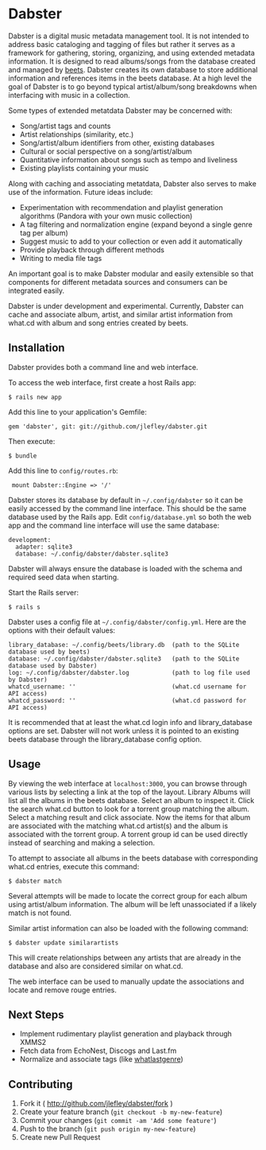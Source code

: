 # Dabster

Dabster is a digital music metadata management tool.  It is not intended to address basic cataloging and tagging of files but rather it serves as a framework for gathering, storing, organizing, and using extended metadata information.  It is designed to read albums/songs from the database created and managed by [beets](http://beets.radbox.org/).  Dabster creates its own database to store additional information and references items in the beets database. At a high level the goal of Dabster is to go beyond typical artist/album/song breakdowns when interfacing with music in a collection.

Some types of extended metatdata Dabster may be concerned with:
* Song/artist tags and counts
* Artist relationships (similarity, etc.)
* Song/artist/album identifiers from other, existing databases
* Cultural or social perspective on a song/artist/album
* Quantitative information about songs such as tempo and liveliness
* Existing playlists containing your music

Along with caching and associating metatdata, Dabster also serves to make use of the information. Future ideas include:
* Experimentation with recommendation and playlist generation algorithms (Pandora with your own music collection)
* A tag filtering and normalization engine (expand beyond a single genre tag per album)
* Suggest music to add to your collection or even add it automatically
* Provide playback through different methods
* Writing to media file tags

An important goal is to make Dabster modular and easily extensible so that components for different metadata sources and consumers can be integrated easily.

Dabster is under development and experimental.  Currently, Dabster can cache and associate album, artist, and similar artist information from what.cd with album and song entries created by beets.

## Installation

Dabster provides both a command line and web interface.

To access the web interface, first create a host Rails app:

```$ rails new app```

Add this line to your application's Gemfile:

```gem 'dabster', git: git://github.com/jlefley/dabster.git```

Then execute:

```$ bundle```

Add this line to `config/routes.rb`:

``` mount Dabster::Engine => '/'```

Dabster stores its database by default in `~/.config/dabster` so it can be easily accessed by the command line interface.  This should be the same database used by the Rails app. Edit `config/database.yml` so both the web app and the command line interface will use the same database:

```
development:
  adapter: sqlite3
  database: ~/.config/dabster/dabster.sqlite3
```

Dabster will always ensure the database is loaded with the schema and required seed data when starting.

Start the Rails server:

```$ rails s```

Dabster uses a config file at `~/.config/dabster/config.yml`.  Here are the options with their default values:

```
library_database: ~/.config/beets/library.db  (path to the SQLite database used by beets)
database: ~/.config/dabster/dabster.sqlite3   (path to the SQLite database used by Dabster)
log: ~/.config/dabster/dabster.log            (path to log file used by Dabster)
whatcd_username: ''                           (what.cd username for API access)
whatcd_password: ''                           (what.cd password for API access)
```

It is recommended that at least the what.cd login info and library_database options are set.  Dabster will not work unless it is pointed to an existing beets database through the library_database config option.

## Usage

By viewing the web interface at `localhost:3000`, you can browse through various lists by selecting a link at the top of the layout. Library Albums will list all the albums in the beets database.  Select an album to inspect it. Click the search what.cd button to look for a torrent group matching the album.  Select a matching result and click associate.  Now the items for that album are associated with the matching what.cd artist(s) and the album is associated with the torrent group.  A torrent group id can be used directly instead of searching and making a selection.

To attempt to associate all albums in the beets database with corresponding what.cd entries, execute this command:

```$ dabster match```

Several attempts will be made to locate the correct group for each album using artist/album information. The album will be left unassociated if a likely match is not found.

Similar artist information can also be loaded with the following command:

```$ dabster update similarartists```

This will create relationships between any artists that are already in the database and also are considered similar on what.cd.

The web interface can be used to manually update the associations and locate and remove rouge entries.

## Next Steps

* Implement rudimentary playlist generation and playback through XMMS2
* Fetch data from EchoNest, Discogs and Last.fm
* Normalize and associate tags (like [whatlastgenre](https://github.com/YetAnotherNerd/whatlastgenre))

## Contributing

1. Fork it ( http://github.com/jlefley/dabster/fork )
2. Create your feature branch (`git checkout -b my-new-feature`)
3. Commit your changes (`git commit -am 'Add some feature'`)
4. Push to the branch (`git push origin my-new-feature`)
5. Create new Pull Request
